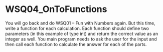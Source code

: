 # WSQ04_OnToFunctions
You will go back and do WSQ01 – Fun with Numbers again.  But this time, write a function for each calculation. Each function should define two parameters (in this example of type int) and return the correct value as an integer as well.  You main program needs to ask the user for the input and then call each function to calculate the answer for each of the parts.
